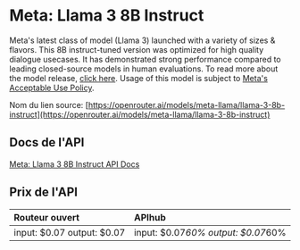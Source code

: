 # Meta: Llama 3 8B Instruct

Meta's latest class of model (Llama 3) launched with a variety of sizes & flavors. This 8B instruct-tuned version was optimized for high quality dialogue usecases.
It has demonstrated strong performance compared to leading closed-source models in human evaluations.
To read more about the model release, [click here](https://ai.meta.com/blog/meta-llama-3/). Usage of this model is subject to [Meta's Acceptable Use Policy](https://llama.meta.com/llama3/use-policy/).

Nom du lien source: [https://openrouter.ai/models/meta-llama/llama-3-8b-instruct](https://openrouter.ai/models/meta-llama/llama-3-8b-instruct)

## Docs de l'API

[Meta: Llama 3 8B Instruct API Docs](../apis/fr/Meta:_Llama_3_8B_Instruct.md)

## Prix de l'API

| Routeur ouvert | APIhub |
|:---|:---|
| input: $0.07 output: $0.07 | input: $0.07*60% output: $0.07*60% |
